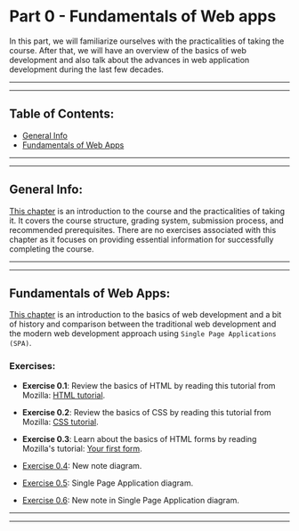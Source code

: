# Part 0 - Fundamentals of Web apps

In this part, we will familiarize ourselves with the practicalities of taking the course. After that, we will have an overview of the basics of web development and also talk about the advances in web application development during the last few decades.

---
---

## Table of Contents:

- [General Info](#general-info)
- [Fundamentals of Web Apps](#fundamentals-of-web-apps)

---
---

## General Info:

[This chapter](https://fullstackopen.com/en/part0/general_info) is an introduction to the course and the practicalities of taking it. It covers the course structure, grading system, submission process, and recommended prerequisites. There are no exercises associated with this chapter as it focuses on providing essential information for successfully completing the course.

---
---

## Fundamentals of Web Apps:

[This chapter](https://fullstackopen.com/en/part0/fundamentals_of_web_apps) is an introduction to the basics of web development and a bit of history and comparison between the traditional web development and the modern web development approach using `Single Page Applications (SPA)`.

### Exercises:

- **Exercise 0.1**: Review the basics of HTML by reading this tutorial from Mozilla: [HTML tutorial](https://developer.mozilla.org/en-US/docs/Learn/Getting_started_with_the_web/HTML_basics).

- **Exercise 0.2**: Review the basics of CSS by reading this tutorial from Mozilla: [CSS tutorial](https://developer.mozilla.org/en-US/docs/Learn/Getting_started_with_the_web/CSS_basics).

- **Exercise 0.3**: Learn about the basics of HTML forms by reading Mozilla's tutorial: [Your first form](https://developer.mozilla.org/en-US/docs/Learn/HTML/Forms/Your_first_HTML_form).

- [Exercise 0.4](./exercise04.md): New note diagram.

- [Exercise 0.5](./exercise05.md): Single Page Application diagram.

- [Exercise 0.6](./exercise06.md): New note in Single Page Application diagram.

---
---